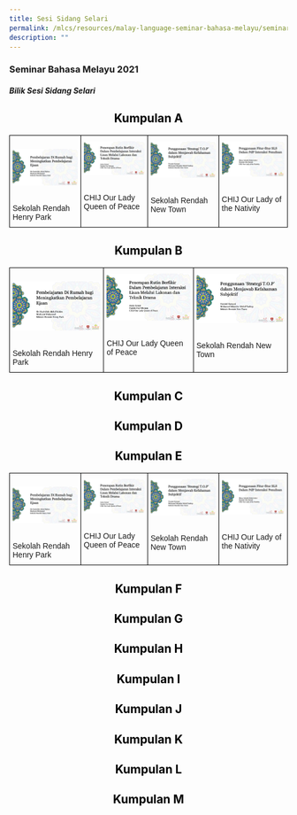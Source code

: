 ```yaml
---
title: Sesi Sidang Selari
permalink: /mlcs/resources/malay-language-seminar-bahasa-melayu/seminar-bahasa-melayu-2021/sesi-sidang-selari/
description: ""
---
```

### Seminar Bahasa Melayu 2021

##### **Bilik Sesi Sidang Selari**

<h2 style="color:black" align="center">Kumpulan A</h2>

<style type="text/css">
.tg  {border-collapse:collapse;border-spacing:0;}
.tg td{border-color:black;border-style:solid;border-width:1px;font-family:Arial, sans-serif;font-size:14px;
  overflow:hidden;padding:10px 5px;word-break:normal;}
.tg th{border-color:black;border-style:solid;border-width:1px;font-family:Arial, sans-serif;font-size:14px;
  font-weight:normal;overflow:hidden;padding:10px 5px;word-break:normal;}
.tg .tg-0lax{text-align:left;vertical-align:top}
</style>
<table class="tg">
<thead>
  <tr>
    <td class="tg-0lax"><p><a href="https://www.youtube.com/watch?v=9a_4UHpd5q4&amp;ab_channel=PusatBahasaMelayuSingapura"><img src="/images/henry-park-pri.png" alt="henry-park-pri"></a></p>
<br>Sekolah Rendah Henry Park</td>
    <td class="tg-0lax"><a href="https://www.youtube.com/watch?v=9a_4UHpd5q4&amp;ab_channel=PusatBahasaMelayuSingapura"><img src="/images/chij-our-lady-queen-of-peace.png" alt="chij-our-lady-queen-of-peace"></a></p>
<br>CHIJ Our Lady Queen of Peace</td>
    <td class="tg-0lax"><a href="https://www.youtube.com/watch?v=9a_4UHpd5q4&amp;ab_channel=PusatBahasaMelayuSingapura"><img src="/images/newton-pri.png" alt="new-town-pri"></a></p>
<br>Sekolah Rendah New Town</td>
    <td class="tg-0lax"><a href="https://www.youtube.com/watch?v=9a_4UHpd5q4&amp;ab_channel=PusatBahasaMelayuSingapura"><img src="/images/chij-our-lady-of-nativity.png" alt="chij-our-lady-of-nativity"></a></p>
<br>CHIJ Our Lady of the Nativity</td>
  </tr>
</thead>
</table>

<h2 style="color:black" align="center">Kumpulan B</h2>

<style type="text/css">
.tg  {border-collapse:collapse;border-spacing:0;}
.tg td{border-color:black;border-style:solid;border-width:1px;font-family:Arial, sans-serif;font-size:14px;
  overflow:hidden;padding:10px 5px;word-break:normal;}
.tg th{border-color:black;border-style:solid;border-width:1px;font-family:Arial, sans-serif;font-size:14px;
  font-weight:normal;overflow:hidden;padding:10px 5px;word-break:normal;}
.tg .tg-0lax{text-align:left;vertical-align:top}
</style>
<table class="tg">
<thead>
  <tr>
    <td class="tg-0lax"><p><a href="https://www.youtube.com/watch?v=9a_4UHpd5q4&amp;ab_channel=PusatBahasaMelayuSingapura"><img src="/images/henry-park-pri.png" alt="henry-park-pri"></a></p>
<br>Sekolah Rendah Henry Park</td>
    <td class="tg-0lax"><a href="https://www.youtube.com/watch?v=9a_4UHpd5q4&amp;ab_channel=PusatBahasaMelayuSingapura"><img src="/images/chij-our-lady-queen-of-peace.png" alt="chij-our-lady-queen-of-peace"></a></p>
<br>CHIJ Our Lady Queen of Peace</td>
    <td class="tg-0lax"><a href="https://www.youtube.com/watch?v=9a_4UHpd5q4&amp;ab_channel=PusatBahasaMelayuSingapura"><img src="/images/newton-pri.png" alt="new-town-pri"></a></p>
<br>Sekolah Rendah New Town</td>
  </tr>
</thead>
</table>

<h2 style="color:black" align="center">Kumpulan C</h2>

<h2 style="color:black" align="center">Kumpulan D</h2>

<h2 style="color:black" align="center">Kumpulan E</h2>

<style type="text/css">
.tg  {border-collapse:collapse;border-spacing:0;}
.tg td{border-color:black;border-style:solid;border-width:1px;font-family:Arial, sans-serif;font-size:14px;
  overflow:hidden;padding:10px 5px;word-break:normal;}
.tg th{border-color:black;border-style:solid;border-width:1px;font-family:Arial, sans-serif;font-size:14px;
  font-weight:normal;overflow:hidden;padding:10px 5px;word-break:normal;}
.tg .tg-0lax{text-align:left;vertical-align:top}
</style>
<table class="tg">
<thead>
  <tr>
    <td class="tg-0lax"><p><a href="https://www.youtube.com/watch?v=9a_4UHpd5q4&amp;ab_channel=PusatBahasaMelayuSingapura"><img src="/images/henry-park-pri.png" alt="henry-park-pri"></a></p>
<br>Sekolah Rendah Henry Park</td>
    <td class="tg-0lax"><a href="https://www.youtube.com/watch?v=bxRtpysp5_I&ab_channel=PusatBahasaMelayuSingapura"><img src="/images/chij-our-lady-queen-of-peace.png" alt="chij-our-lady-queen-of-peace"></a></p>
<br>CHIJ Our Lady Queen of Peace</td>
    <td class="tg-0lax"><a href="https://www.youtube.com/watch?v=LTYR91w9L24&ab_channel=PusatBahasaMelayuSingapura"><img src="/images/newton-pri.png" alt="new-town-pri"></a></p>
<br>Sekolah Rendah New Town</td>
    <td class="tg-0lax"><a href="https://www.youtube.com/watch?v=3sGjrPbud60&ab_channel=PusatBahasaMelayuSingapura"><img src="/images/chij-our-lady-of-nativity.png" alt="chij-our-lady-of-nativity"></a></p>
<br>CHIJ Our Lady of the Nativity</td>
  </tr>
</thead>
</table>

<h2 style="color:black" align="center">Kumpulan F</h2>

<h2 style="color:black" align="center">Kumpulan G</h2>

<h2 style="color:black" align="center">Kumpulan H</h2>

<h2 style="color:black" align="center">Kumpulan I</h2>

<h2 style="color:black" align="center">Kumpulan J</h2>

<h2 style="color:black" align="center">Kumpulan K</h2>

<h2 style="color:black" align="center">Kumpulan L</h2>

<h2 style="color:black" align="center">Kumpulan M</h2>